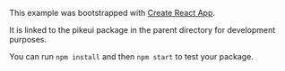 This example was bootstrapped with [Create React App](https://github.com/facebook/create-react-app).

It is linked to the pikeui package in the parent directory for development purposes.

You can run `npm install` and then `npm start` to test your package.

